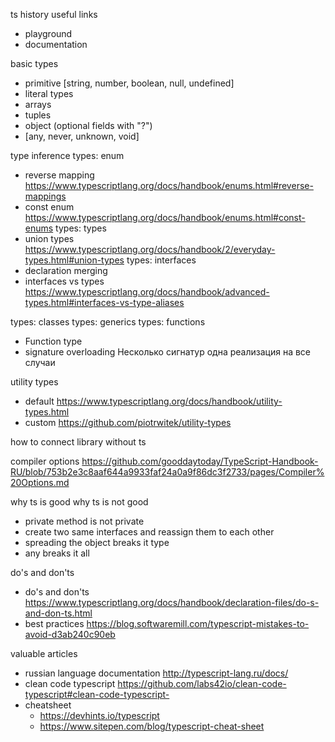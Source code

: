 ts history
useful links
  - playground
  - documentation

basic types
  - primitive [string, number, boolean, null, undefined]
  - literal types
  - arrays
  - tuples
  - object
    (optional fields with "?")
  - [any, never, unknown, void]

type inference
types: enum
  - reverse mapping https://www.typescriptlang.org/docs/handbook/enums.html#reverse-mappings
  - const enum https://www.typescriptlang.org/docs/handbook/enums.html#const-enums
types: types
  - union types https://www.typescriptlang.org/docs/handbook/2/everyday-types.html#union-types
types: interfaces
  - declaration merging
  - interfaces vs types
    https://www.typescriptlang.org/docs/handbook/advanced-types.html#interfaces-vs-type-aliases
    
types: classes
types: generics
types: functions
  - Function type
  - signature overloading
      Несколько сигнатур одна реализация на все случаи

utility types
  - default https://www.typescriptlang.org/docs/handbook/utility-types.html
  - custom https://github.com/piotrwitek/utility-types

how to connect library without ts

compiler options https://github.com/gooddaytoday/TypeScript-Handbook-RU/blob/753b2e3c8aaf644a9933faf24a0a9f86dc3f2733/pages/Compiler%20Options.md

why ts is good
why ts is not good
  - private method is not private
  - create two same interfaces and reassign them to each other
  - spreading the object breaks it type
  - any breaks it all


do's and don'ts
  - do's and don'ts https://www.typescriptlang.org/docs/handbook/declaration-files/do-s-and-don-ts.html
  - best practices https://blog.softwaremill.com/typescript-mistakes-to-avoid-d3ab240c90eb

valuable articles
  - russian language documentation http://typescript-lang.ru/docs/
  - clean code typescript https://github.com/labs42io/clean-code-typescript#clean-code-typescript-
  - cheatsheet
    - https://devhints.io/typescript
    - https://www.sitepen.com/blog/typescript-cheat-sheet